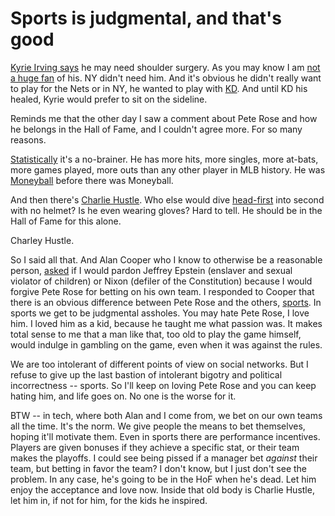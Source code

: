 # Sports is judgmental, and that's good
<a href="https://www.nytimes.com/2020/01/04/sports/basketball/nets-kyrie-irving-shoulder-injury-surgery.html?emc=rss&partner=rss">Kyrie Irving says</a> he may need shoulder surgery. As you may know I am <a href="http://scripting.com/2019/10/26/172803.html">not a huge fan</a> of his. NY didn't need him. And it's obvious he didn't really want to play for the Nets or in NY, he wanted to play with <a href="https://en.wikipedia.org/wiki/Kevin_Durant">KD</a>. And until KD his healed, Kyrie would prefer to sit on the sideline. 

Reminds me that the other day I saw a comment about Pete Rose and how he belongs in the Hall of Fame, and I couldn't agree more. For so many reasons.

 <a href="https://twitter.com/davewiner/status/1213879234185302017">Statistically</a> it's a no-brainer. He has more hits, more singles, more at-bats, more games played, more outs than any other player in MLB history. He was <a href="https://en.wikipedia.org/wiki/Moneyball">Moneyball</a> before there was Moneyball. 

And then there's <a href="https://www.todayifoundout.com/index.php/2011/11/whitey-ford-gave-pete-rose-his-charlie-hustle-nickname/">Charlie Hustle</a>. Who else would dive <a href="http://scripting.com/images/2020/01/07/charlieHustle.png">head-first</a> into second with no helmet? Is he even wearing gloves? Hard to tell. He should be in the Hall of Fame for this alone. 

Charley Hustle.

So I said all that. And Alan Cooper who I know to otherwise be a reasonable person, <a href="https://twitter.com/MrAlanCooper/status/1213879931416936449">asked</a> if I would pardon Jeffrey Epstein (enslaver and sexual violator of children) or Nixon (defiler of the Constitution) because I would forgive Pete Rose for betting on his own team. I responded to Cooper that there is an obvious difference between Pete Rose and the others, <a href="https://twitter.com/davewiner/status/1213926736641044485">sports</a>. In sports we get to be judgmental assholes. You may hate Pete Rose, I love him. I loved him as a kid, because he taught me what passion was. It makes total sense to me that a man like that, too old to play the game himself, would indulge in gambling on the game, even when it was against the rules. 

We are too intolerant of different points of view on social networks. But I refuse to give up the last bastion of intolerant bigotry and political incorrectness -- sports. So I'll keep on loving Pete Rose and you can keep hating him, and life goes on. No one is the worse for it. 

BTW -- in tech, where both Alan and I come from, we bet on our own teams all the time. It's the norm. We give people the means to bet themselves, hoping it'll motivate them. Even in sports there are performance incentives. Players are given bonuses if they achieve a specific stat, or their team makes the playoffs. I could see being pissed if a manager bet <i>against</i> their team, but betting in favor the team? I don't know, but I just don't see the problem. In any case, he's going to be in the HoF when he's dead. Let him enjoy the acceptance and love now. Inside that old body is Charlie Hustle, let him in, if not for him, for the kids he inspired.  


